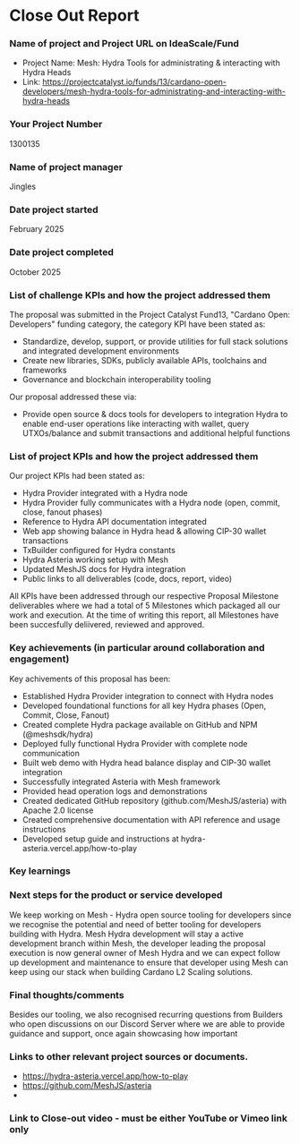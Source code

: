 # Close Out Report


### Name of project and Project URL on IdeaScale/Fund
- Project Name: Mesh: Hydra Tools for administrating & interacting with Hydra Heads
- Link: https://projectcatalyst.io/funds/13/cardano-open-developers/mesh-hydra-tools-for-administrating-and-interacting-with-hydra-heads

### Your Project Number
1300135

### Name of project manager
Jingles

### Date project started
February 2025

### Date project completed
October 2025

### List of challenge KPIs and how the project addressed them

The proposal was submitted in the Project Catalyst Fund13, "Cardano Open: Developers" funding category, the category KPI have been stated as:
- Standardize, develop, support, or provide utilities for full stack solutions and integrated development environments 
- Create new libraries, SDKs, publicly available APIs, toolchains and frameworks 
- Governance and blockchain interoperability tooling

Our proposal addressed these via:
- Provide open source & docs tools for developers to integration Hydra to enable end-user operations like interacting with wallet, query UTXOs/balance and submit transactions and additional helpful functions

### List of project KPIs and how the project addressed them

Our project KPIs had been stated as:
- Hydra Provider integrated with a Hydra node
- Hydra Provider fully communicates with a Hydra node (open, commit, close, fanout phases)
- Reference to Hydra API documentation integrated
- Web app showing balance in Hydra head & allowing CIP-30 wallet transactions
- TxBuilder configured for Hydra constants
- Hydra Asteria working setup with Mesh
- Updated MeshJS docs for Hydra integration
- Public links to all deliverables (code, docs, report, video)

All KPIs have been addressed through our respective Proposal Milestone deliverables where we had a total of 5 Milestones which packaged all our work and execution. At the time of writing this report, all Milestones have been succesfully deliivered, reviewed and approved.

### Key achievements (in particular around collaboration and engagement)

Key achivements of this proposal has been:

- Established Hydra Provider integration to connect with Hydra nodes
- Developed foundational functions for all key Hydra phases (Open, Commit, Close, Fanout)
- Created complete Hydra package available on GitHub and NPM (@meshsdk/hydra)
- Deployed fully functional Hydra Provider with complete node communication
- Built web demo with Hydra head balance display and CIP-30 wallet integration
- Successfully integrated Asteria with Mesh framework
- Provided head operation logs and demonstrations
- Created dedicated GitHub repository (github.com/MeshJS/asteria) with Apache 2.0 license
- Created comprehensive documentation with API reference and usage instructions
- Developed setup guide and instructions at hydra-asteria.vercel.app/how-to-play

### Key learnings

### Next steps for the product or service developed
We keep working on Mesh - Hydra open source tooling for developers since we recognise the potential and need of better tooling for developers building with Hydra.
Mesh Hydra development will stay a active development branch within Mesh, the developer leading the proposal execution is now general owner of Mesh Hydra and we can expect follow up development and maintenance to ensure that developer using Mesh can keep using our stack when building Cardano L2 Scaling solutions.

### Final thoughts/comments
Besides our tooling, we also recognised recurring questions from Builders who open discussions on our Discord Server where we are able to provide guidance and support, once again showcasing how important 


### Links to other relevant project sources or documents. 
- https://hydra-asteria.vercel.app/how-to-play
- https://github.com/MeshJS/asteria
- 
### Link to Close-out video - must be either YouTube or Vimeo link only 
